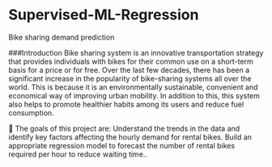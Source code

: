 # Supervised-ML-Regression
Bike sharing demand prediction

###Introduction
Bike sharing system is an innovative transportation strategy that provides individuals with bikes for their common use on a short-term basis for a price or for free. Over the last few decades, there has been a significant increase in the popularity of bike-sharing systems all over the world. This is because it is an environmentally sustainable, convenient and economical way of improving urban mobility. In addition to this, this system also helps to promote healthier habits among its users and reduce fuel consumption.

🎯 The goals of this project are:
Understand the trends in the data and identify key factors affecting the hourly demand for rental bikes.
Build an appropriate regression model to forecast the number of rental bikes required per hour to reduce waiting time..
